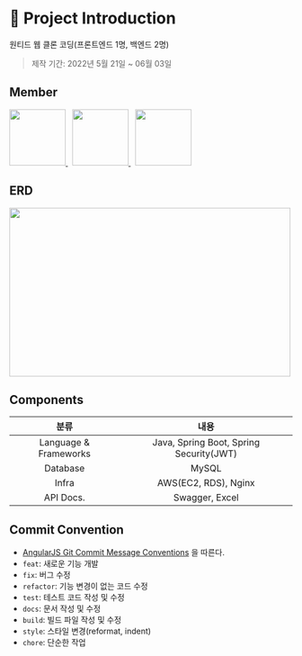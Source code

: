# 📝 Project Introduction
원티드 웹 클론 코딩(프론트엔드 1명, 백엔드 2명)

>제작 기간: 2022년 5월 21일 ~ 06월 03일

## Member
<p>
  <a href="https://github.com/dkswnkk">
     <img src="https://github.com/dkswnkk.png" width="100">
  </a>
  &nbsp;
  <a href="https://github.com/kys95">
   <img src="https://github.com/kys95.png" width="100">
  </a>
  &nbsp;
  <a href="https://github.com/Sukyung-Park">
   <img src="https://github.com/Sukyung-Park.png" width="100">
  </a>
</p>


## ERD

<img width="500" height="300" src="https://user-images.githubusercontent.com/70481813/169830513-aa998edd-9219-4cc1-9015-312bd42c0765.png">

## Components
|분류|내용|
|:---:|:---:|
|Language & Frameworks|Java, Spring Boot, Spring Security(JWT)|
|Database|MySQL|
|Infra|AWS(EC2, RDS), Nginx|
|API Docs.|Swagger, Excel|


## Commit Convention
- [AngularJS Git Commit Message Conventions](https://gist.github.com/stephenparish/9941e89d80e2bc58a153) 을 따른다.
- `feat`: 새로운 기능 개발
- `fix`: 버그 수정
- `refactor`: 기능 변경이 없는 코드 수정
- `test`: 테스트 코드 작성 및 수정
- `docs`: 문서 작성 및 수정
- `build`: 빌드 파일 작성 및 수정
- `style`: 스타일 변경(reformat, indent)
- `chore`: 단순한 작업
